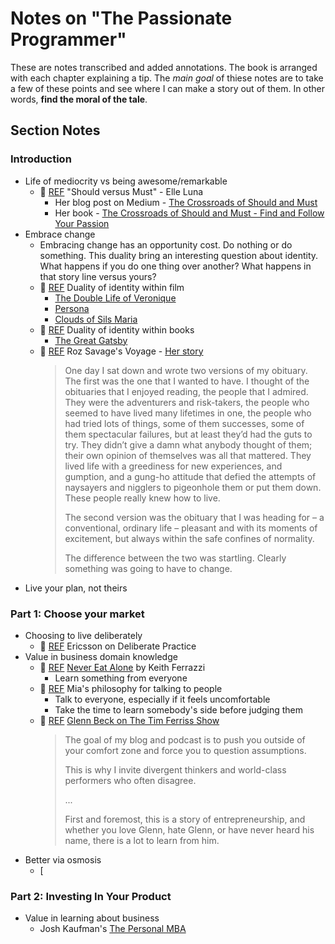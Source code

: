 # Notes on "The Passionate Programmer"

These are notes transcribed and added annotations.
The book is arranged with each chapter explaining a tip.
The *main goal* of thiese notes are to take a few of these points and see
where I can make a story out of them.
In other words, **find the moral of the tale**.

## Section Notes

### Introduction

- Life of mediocrity vs being awesome/remarkable
  - :bookmark_tabs: [REF](ref_should_v_must) "Should versus Must" - Elle Luna
    - Her blog post on Medium - [The Crossroads of Should and Must](https://medium.com/@elleluna/the-crossroads-of-should-and-must-90c75eb7c5b0#.8pml7ywg3)
    - Her book - [The Crossroads of Should and Must - Find and Follow Your Passion](http://www.goodreads.com/book/show/22859551-the-crossroads-of-should-and-must)
- Embrace change
  - Embracing change has an opportunity cost. Do nothing or do something. 
    This duality bring an interesting question about identity.
    What happens if you do one thing over another?
    What happens in that story line versus yours?
  - :bookmark_tabs: [REF](ref_duality_films) Duality of identity within film
    - [The Double Life of Veronique](http://letterboxd.com/film/the-double-life-of-veronique/)
    - [Persona](http://letterboxd.com/film/persona/)
    - [Clouds of Sils Maria](http://letterboxd.com/film/clouds-of-sils-maria/)
  - :bookmark_tabs: [REF](ref_duality_books) Duality of identity within books
    - [The Great Gatsby](https://www.goodreads.com/book/show/4671.The_Great_Gatsby)
  - :bookmark_tabs: [REF](ref_roz_savage) Roz Savage's Voyage - [Her story](http://www.rozsavage.com/contents/rozs-story/)
    > One day I sat down and wrote two versions of my obituary. 
    > The first was the one that I wanted to have. 
    > I thought of the obituaries that I enjoyed reading, 
    > the people that I admired. 
    > They were the adventurers and risk-takers, 
    > the people who seemed to have lived many lifetimes in one, 
    > the people who had tried lots of things, some of them successes, 
    > some of them spectacular failures, but at least they’d had the guts to try. 
    > They didn’t give a damn what anybody thought of them; 
    > their own opinion of themselves was all that mattered. 
    > They lived life with a greediness for new experiences, and gumption, 
    > and a gung-ho attitude that defied the attempts of naysayers 
    > and nigglers to pigeonhole them or put them down. 
    > These people really knew how to live.
    >
    > The second version was the obituary that I was heading for 
    > – a conventional, ordinary life – pleasant and with its moments of excitement,
    > but always within the safe confines of normality.
    >
    > The difference between the two was startling. 
    > Clearly something was going to have to change.
- Live your plan, not theirs

### Part 1: Choose your market

- Choosing to live deliberately
  - :bookmark_tabs: [REF](ref_ericsson) Ericsson on Deliberate Practice
- Value in business domain knowledge
  - :bookmark_tabs: [REF](ref_never_eat_alone) [Never Eat Alone](https://www.goodreads.com/book/show/84699.Never_Eat_Alone) by Keith Ferrazzi
    - Learn something from everyone
  - :bookmark_tabs: [REF](ref_mia_philosophy) Mia's philosophy for talking to people
    - Talk to everyone, especially if it feels uncomfortable
    - Take the time to learn somebody's side before judging them
  - :bookmark_tabs: [REF](ref_tf_glenn_beck) [Glenn Beck on The Tim Ferriss Show](http://fourhourworkweek.com/2015/04/06/glenn-beck/)
    > The goal of my blog and podcast is to push you outside of your comfort zone 
    > and force you to question assumptions.
    >
    > This is why I invite divergent thinkers and world-class performers 
    > who often disagree.
    >
    > ...
    >
    > First and foremost, this is a story of entrepreneurship, 
    > and whether you love Glenn, hate Glenn, or have never heard his name, 
    > there is a lot to learn from him.
- Better via osmosis
  - [
### Part 2: Investing In Your Product

- Value in learning about business
  - Josh Kaufman's [The Personal MBA](https://www.goodreads.com/book/show/9512985-the-personal-mba)
